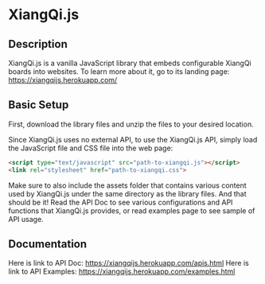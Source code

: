 # XiangQi.js

## Description

XiangQi.js is a vanilla JavaScript library that embeds configurable 
XiangQi boards into websites. To learn more about it, go to its
landing page:
https://xiangqijs.herokuapp.com/

## Basic Setup

First, download the library files and unzip the files to
your desired location.
 
Since XiangQi.js uses no external API, to use the XiangQi.js API, 
simply load the JavaScript file and CSS file into the web page:
```html
<script type="text/javascript" src="path-to-xiangqi.js"></script>
<link rel="stylesheet" href="path-to-xiangqi.css">
```

Make sure to also include the assets folder that contains various content used
by XiangQi.js under the same directory as the library files. And that should be it!
Read the API Doc to see various configurations and API
functions that XiangQi.js provides, or read examples page to see sample of API usage.


## Documentation

Here is link to API Doc: https://xiangqijs.herokuapp.com/apis.html
Here is link to API Examples: https://xiangqijs.herokuapp.com/examples.html
